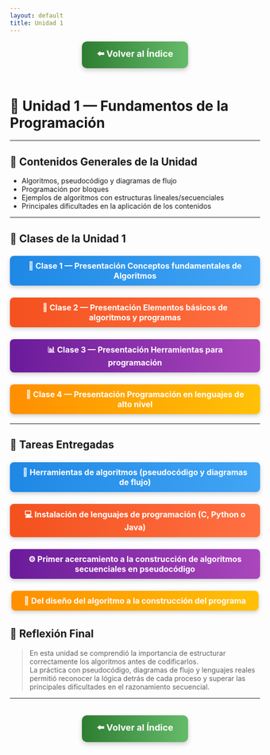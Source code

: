 ```yaml
---
layout: default
title: Unidad 1
---
```


<div align="center">

<!-- Botón para volver al índice -->
<a href="../../principal" style="
    background: linear-gradient(90deg, #2E7D32, #66BB6A);
    color: white;
    padding: 12px 30px;
    text-decoration: none;
    font-size: 18px;
    font-weight: bold;
    border-radius: 10px;
    box-shadow: 0 4px 10px rgba(0,0,0,0.2);
    display: inline-block;
    margin-bottom: 20px;
">
⬅️ Volver al Índice
</a>

</div>

# 🧩 Unidad 1 — Fundamentos de la Programación

---

## 📘 Contenidos Generales de la Unidad

- Algoritmos, pseudocódigo y diagramas de flujo
- Programación por bloques
- Ejemplos de algoritmos con estructuras lineales/secuenciales
- Principales dificultades en la aplicación de los contenidos

---

## 🏫 Clases de la Unidad 1

<div align="center">

<a href="./Contenidos/Clase1_Presentacion_Conceptos" style="
    background: linear-gradient(90deg, #1E88E5, #42A5F5);
    color: white;
    padding: 10px 25px;
    text-decoration: none;
    font-size: 16px;
    font-weight: bold;
    border-radius: 8px;
    box-shadow: 0 3px 8px rgba(0,0,0,0.2);
    display: inline-block;
    margin: 5px 0;
">
🧮 Clase 1 — Presentación Conceptos fundamentales de Algoritmos
</a>

<a href="./Contenidos/Clase2_Presentacion_Elementos" style="
    background: linear-gradient(90deg, #F4511E, #FF7043);
    color: white;
    padding: 10px 25px;
    text-decoration: none;
    font-size: 16px;
    font-weight: bold;
    border-radius: 8px;
    box-shadow: 0 3px 8px rgba(0,0,0,0.2);
    display: inline-block;
    margin: 5px 0;
">
🧱 Clase 2 — Presentación Elementos básicos de algoritmos y programas
</a>

<a href="./Contenidos/Clase3_Presentacion_Herramientas" style="
    background: linear-gradient(90deg, #6A1B9A, #AB47BC);
    color: white;
    padding: 10px 25px;
    text-decoration: none;
    font-size: 16px;
    font-weight: bold;
    border-radius: 8px;
    box-shadow: 0 3px 8px rgba(0,0,0,0.2);
    display: inline-block;
    margin: 5px 0;
">
📊 Clase 3 — Presentación Herramientas para programación
</a>

<a href="./Contenidos/Clase4_Presentacion_Lenguajes" style="
    background: linear-gradient(90deg, #FF8F00, #FFC107);
    color: white;
    padding: 10px 25px;
    text-decoration: none;
    font-size: 16px;
    font-weight: bold;
    border-radius: 8px;
    box-shadow: 0 3px 8px rgba(0,0,0,0.2);
    display: inline-block;
    margin: 5px 0;
">
🚀 Clase 4 — Presentación Programación en lenguajes de alto nivel
</a>

</div>


---

## 🧠 Tareas Entregadas

<div align="center">

<a href="./Actividades/herramientas_algoritmos" style="
    background: linear-gradient(90deg, #1E88E5, #42A5F5);
    color: white;
    padding: 10px 25px;
    text-decoration: none;
    font-size: 16px;
    font-weight: bold;
    border-radius: 8px;
    box-shadow: 0 3px 8px rgba(0,0,0,0.2);
    display: inline-block;
    margin: 5px 0;
">
🧩 Herramientas de algoritmos (pseudocódigo y diagramas de flujo)
</a>

<a href="./Actividades/instalacion_lenguajes" style="
    background: linear-gradient(90deg, #F4511E, #FF7043);
    color: white;
    padding: 10px 25px;
    text-decoration: none;
    font-size: 16px;
    font-weight: bold;
    border-radius: 8px;
    box-shadow: 0 3px 8px rgba(0,0,0,0.2);
    display: inline-block;
    margin: 5px 0;
">
💻 Instalación de lenguajes de programación (C, Python o Java)
</a>

<a href="./Actividades/primer_acercamiento" style="
    background: linear-gradient(90deg, #6A1B9A, #AB47BC);
    color: white;
    padding: 10px 25px;
    text-decoration: none;
    font-size: 16px;
    font-weight: bold;
    border-radius: 8px;
    box-shadow: 0 3px 8px rgba(0,0,0,0.2);
    display: inline-block;
    margin: 5px 0;
">
⚙️ Primer acercamiento a la construcción de algoritmos secuenciales en pseudocódigo
</a>

<a href="./Actividades/del_diseno_al_programa" style="
    background: linear-gradient(90deg, #FF8F00, #FFC107);
    color: white;
    padding: 10px 25px;
    text-decoration: none;
    font-size: 16px;
    font-weight: bold;
    border-radius: 8px;
    box-shadow: 0 3px 8px rgba(0,0,0,0.2);
    display: inline-block;
    margin: 5px 0;
">
🚀 Del diseño del algoritmo a la construcción del programa
</a>

</div>

## 💬 Reflexión Final

> En esta unidad se comprendió la importancia de estructurar correctamente los algoritmos antes de codificarlos.  
> La práctica con pseudocódigo, diagramas de flujo y lenguajes reales permitió reconocer la lógica detrás de cada proceso y superar las principales dificultades en el razonamiento secuencial.

---

<div align="center">

<!-- Botón de regreso al índice -->
<a href="../../principal" style="
    background: linear-gradient(90deg, #2E7D32, #66BB6A);
    color: white;
    padding: 12px 30px;
    text-decoration: none;
    font-size: 18px;
    font-weight: bold;
    border-radius: 10px;
    box-shadow: 0 4px 10px rgba(0,0,0,0.2);
    display: inline-block;
    margin-top: 20px;
">
⬅️ Volver al Índice
</a>

</div>
